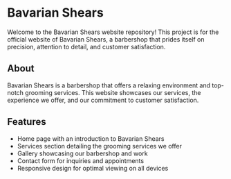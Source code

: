 # Bavarian Shears

Welcome to the Bavarian Shears website repository! This project is for the official website of Bavarian Shears, a barbershop that prides itself on precision, attention to detail, and customer satisfaction.

## About

Bavarian Shears is a barbershop that offers a relaxing environment and top-notch grooming services. This website showcases our services, the experience we offer, and our commitment to customer satisfaction.

## Features

- Home page with an introduction to Bavarian Shears
- Services section detailing the grooming services we offer
- Gallery showcasing our barbershop and work
- Contact form for inquiries and appointments
- Responsive design for optimal viewing on all devices